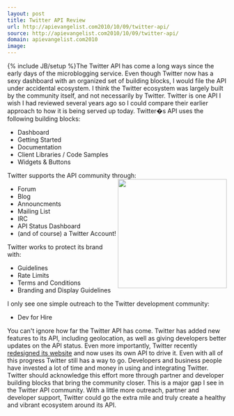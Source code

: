 ```yaml
---
layout: post
title: Twitter API Review
url: http://apievangelist.com2010/10/09/twitter-api/
source: http://apievangelist.com2010/10/09/twitter-api/
domain: apievangelist.com2010
image: 
---
```

{% include JB/setup %}The Twitter API has come a long ways since the early days of the microblogging service. Even though Twitter now has a sexy dashboard with an organized set of building blocks, I would file the API under accidental ecosystem.
I think the Twitter ecosystem was largely built by the community itself, and not necessarily by Twitter. Twitter is one API I wish I had reviewed several years ago so I could compare their earlier approach to how it is being served up today.
Twitter�s API uses the following building blocks:
<ul>
     <li>Dashboard
     </li>
     <li>Getting Started
     </li>
     <li>Documentation
     </li>
     <li>Client Libraries / Code Samples
     </li>
     <li>Widgets &amp; Buttons
     </li>
</ul>Twitter supports the API community through:<img src="http://kinlane-productions.s3.amazonaws.com/Twitter-Logo.jpg"  width="250" align="right" />
<ul>
     <li>Forum
     </li>
     <li>Blog
     </li>
     <li>Announcments
     </li>
     <li>Mailing List
     </li>
     <li>IRC
     </li>
     <li>API Status Dashboard
     </li>
     <li>(and of course) a Twitter Account!
     </li>
</ul>Twitter works to protect its brand with:
<ul>
     <li>Guidelines
     </li>
     <li>Rate Limits
     </li>
     <li>Terms and Conditions
     </li>
     <li>Branding and Display Guidelines
     </li>
</ul>I only see one simple outreach to the Twitter development community:
<ul>
     <li>Dev for Hire
     </li>
</ul>You can't ignore how far the Twitter API has come. Twitter has added new features to its API, including geolocation, as well as giving developers better updates on the API status. Even more importantly, Twitter recently <a href="http://blog.twitter.com/2010/09/better-twitter.html">redesigned its website</a> and now uses its own API to drive it.
Even with all of this progress Twitter still has a way to go.
Developers and business people have invested a lot of time and money in using and integrating Twitter. Twitter should acknowledge this effort more through partner and developer building blocks that bring the community closer. This is a major gap I see in the Twitter API community.
With a little more outreach, partner and developer support, Twitter could go the extra mile and truly create a healthy and vibrant ecosystem around its API.
